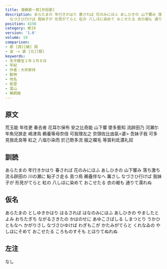 ```yaml
---
title: 潜鵜歌一首[并短歌]
description: あらたまの 年行きかはり 春されば 花のみにほふ あしひきの 山下響み 落ち激ち 流る辟田の 川の瀬に 鮎子さ走る 島つ鳥 鵜養伴なへ 篝さし
  なづさひ行けば 我妹子が 形見がてらと 紅の 八しほに染めて おこせたる 衣の裾も 通りて濡れぬ
position: 4156
category: 巻19
version: '1.0'
volume: 19
comparison:
- 歌 [西][細] 謌
- 波 -> 婆 [元][類]
keywords:
- 天平勝宝２年３月８日
- 年紀
- 作者：大伴家持
- 動物
- 地名
- 能登
- 富山
- 鵜飼媿
---
```


## 原文

荒玉能 年徃更 春去者 花耳尓保布 安之比奇能 山下響 墜多藝知 流辟田乃 河瀬尓 年魚兒狭走 嶋津鳥 鵜養等母奈倍 可我理左之 奈頭佐比由氣<婆> 吾妹子我 可多見我氐良等 紅之 八塩尓染而 於己勢多流 服之襴毛 等寳利氐濃礼奴

## 訓読

あらたまの 年行きかはり 春されば 花のみにほふ あしひきの 山下響み 落ち激ち 流る辟田の 川の瀬に 鮎子さ走る 島つ鳥 鵜養伴なへ 篝さし なづさひ行けば 我妹子が 形見がてらと 紅の 八しほに染めて おこせたる 衣の裾も 通りて濡れぬ

## 仮名

あらたまの としゆきかはり はるされば はなのみにほふ あしひきの やましたとよみ おちたぎち ながるさきたの かはのせに あゆこさばしる しまつとり うかひともなへ かがりさし なづさひゆけば わぎもこが かたみがてらと くれなゐの やしほにそめて おこせたる ころものすそも とほりてぬれぬ

## 左注

なし
